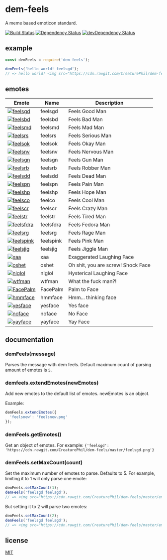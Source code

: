 # dem-feels

A meme based emoticon standard.

[![Build Status](https://travis-ci.org/CreaturePhil/dem-feels.svg)](https://travis-ci.org/CreaturePhil/dem-feels)
[![Dependency Status](https://david-dm.org/CreaturePhil/dem-feels.svg)](https://david-dm.org/CreaturePhil/dem-feels)
[![devDependency Status](https://david-dm.org/CreaturePhil/dem-feels/dev-status.svg)](https://david-dm.org/CreaturePhil/dem-feels#info=devDependencies)

## example

```js
const demFeels = require('dem-feels');

demFeels('hello world! feelsgd');
// => hello world! <img src="https://cdn.rawgit.com/CreaturePhil/dem-feels/master/emotes/feelsgd.png" title="feelsgd" width="50" height="50" />'
```

## emotes

**Emote** | **Name** | **Description**
--------- | -------- | ---------------
[![feelsgd](https://cdn.rawgit.com/CreaturePhil/dem-feels/master/emotes/feelsgd.png)](https://cdn.rawgit.com/CreaturePhil/dem-feels/master/emotes/feelsgd.png) | feelsgd | Feels Good Man
[![feelsbd](https://cdn.rawgit.com/CreaturePhil/dem-feels/master/emotes/feelsbd.png)](https://cdn.rawgit.com/CreaturePhil/dem-feels/master/emotes/feelsbd.png) | feelsbd | Feels Bad Man
[![feelsmd](https://cdn.rawgit.com/CreaturePhil/dem-feels/master/emotes/feelsmd.png)](https://cdn.rawgit.com/CreaturePhil/dem-feels/master/emotes/feelsmd.png) | feelsmd | Feels Mad Man
[![feelsrs](https://cdn.rawgit.com/CreaturePhil/dem-feels/master/emotes/feelsrs.png)](https://cdn.rawgit.com/CreaturePhil/dem-feels/master/emotes/feelsrs.png) | feelsrs | Feels Serious Man
[![feelsok](https://cdn.rawgit.com/CreaturePhil/dem-feels/master/emotes/feelsok.png)](https://cdn.rawgit.com/CreaturePhil/dem-feels/master/emotes/feelsok.png) | feelsok | Feels Okay Man
[![feelsnv](https://cdn.rawgit.com/CreaturePhil/dem-feels/master/emotes/feelsnv.png)](https://cdn.rawgit.com/CreaturePhil/dem-feels/master/emotes/feelsnv.png) | feelsnv | Feels Nervous Man
[![feelsgn](https://cdn.rawgit.com/CreaturePhil/dem-feels/master/emotes/feelsgn.png)](https://cdn.rawgit.com/CreaturePhil/dem-feels/master/emotes/feelsgn.png) | feelsgn | Feels Gun Man
[![feelsrb](https://cdn.rawgit.com/CreaturePhil/dem-feels/master/emotes/feelsrb.png)](https://cdn.rawgit.com/CreaturePhil/dem-feels/master/emotes/feelsrb.png) | feelsrb | Feels Robber Man
[![feelsdd](https://cdn.rawgit.com/CreaturePhil/dem-feels/master/emotes/feelsdd.png)](https://cdn.rawgit.com/CreaturePhil/dem-feels/master/emotes/feelsdd.png) | feelsdd | Feels Dead Man
[![feelspn](https://cdn.rawgit.com/CreaturePhil/dem-feels/master/emotes/feelspn.png)](https://cdn.rawgit.com/CreaturePhil/dem-feels/master/emotes/feelspn.png) | feelspn | Feels Pain Man
[![feelshp](https://cdn.rawgit.com/CreaturePhil/dem-feels/master/emotes/feelshp.png)](https://cdn.rawgit.com/CreaturePhil/dem-feels/master/emotes/feelshp.png) | feelshp | Feels Hope Man
[![feelsco](https://cdn.rawgit.com/CreaturePhil/dem-feels/master/emotes/feelsco.png)](https://cdn.rawgit.com/CreaturePhil/dem-feels/master/emotes/feelsco.png) | feelco | Feels Cool Man
[![feelscr](https://cdn.rawgit.com/CreaturePhil/dem-feels/master/emotes/feelscr.png)](https://cdn.rawgit.com/CreaturePhil/dem-feels/master/emotes/feelscr.png) | feelscr | Feels Crazy Man
[![feelstr](https://cdn.rawgit.com/CreaturePhil/dem-feels/master/emotes/feelstr.png)](https://cdn.rawgit.com/CreaturePhil/dem-feels/master/emotes/feelstr.png) | feelstr | Feels Tired Man
[![feelsfdra](https://cdn.rawgit.com/CreaturePhil/dem-feels/master/emotes/feelsfdra.png)](https://cdn.rawgit.com/CreaturePhil/dem-feels/master/emotes/feelsfdra.png) | feelsfdra | Feels Fedora Man
[![feelsrg](https://cdn.rawgit.com/CreaturePhil/dem-feels/master/emotes/feelsrg.png)](https://cdn.rawgit.com/CreaturePhil/dem-feels/master/emotes/feelsrg.png) | feelsrg | Feels Rage Man
[![feelspink](https://cdn.rawgit.com/CreaturePhil/dem-feels/master/emotes/feelspink.png)](https://cdn.rawgit.com/CreaturePhil/dem-feels/master/emotes/feelspink.png) | feelspink | Feels Pink Man
[![feelsjig](https://cdn.rawgit.com/CreaturePhil/dem-feels/master/emotes/feelsjig.png)](https://cdn.rawgit.com/CreaturePhil/dem-feels/master/emotes/feelsjig.png) | feelsjig | Feels Jiggle Man
[![xaa](https://cdn.rawgit.com/CreaturePhil/dem-feels/master/emotes/xaa.png)](https://cdn.rawgit.com/CreaturePhil/dem-feels/master/emotes/xaa.png) | xaa | Exaggerated Laughing Face
[![oshet](https://cdn.rawgit.com/CreaturePhil/dem-feels/master/emotes/oshet.png)](https://cdn.rawgit.com/CreaturePhil/dem-feels/master/emotes/oshet.png) | oshet | Oh shit, you are screw! Shock Face
[![niglol](https://cdn.rawgit.com/CreaturePhil/dem-feels/master/emotes/niglol.png)](https://cdn.rawgit.com/CreaturePhil/dem-feels/master/emotes/niglol.png) | niglol | Hysterical Laughing Face
[![wtfman](https://cdn.rawgit.com/CreaturePhil/dem-feels/master/emotes/wtfman.png)](https://cdn.rawgit.com/CreaturePhil/dem-feels/master/emotes/wtfman.png) | wtfman | What the fuck man?!
[![FacePalm](https://cdn.rawgit.com/CreaturePhil/dem-feels/master/emotes/FacePalm.png)](https://cdn.rawgit.com/CreaturePhil/dem-feels/master/emotes/FacePalm.png) | FacePalm | Palm to Face
[![hmmface](https://cdn.rawgit.com/CreaturePhil/dem-feels/master/emotes/hmmface.png)](https://cdn.rawgit.com/CreaturePhil/dem-feels/master/emotes/hmmface.png) | hmmface | Hmm... thinking face
[![yesface](https://cdn.rawgit.com/CreaturePhil/dem-feels/master/emotes/yesface.png)](https://cdn.rawgit.com/CreaturePhil/dem-feels/master/emotes/yesface.png) | yesface | Yes face
[![noface](https://cdn.rawgit.com/CreaturePhil/dem-feels/master/emotes/noface.png)](https://cdn.rawgit.com/CreaturePhil/dem-feels/master/emotes/noface.png) | noface | No Face
[![yayface](https://cdn.rawgit.com/CreaturePhil/dem-feels/master/emotes/yayface.png)](https://cdn.rawgit.com/CreaturePhil/dem-feels/master/emotes/yayface.png) | yayface | Yay Face

## documentation

### demFeels(message)

Parses the message with dem feels. Default maximum count of parsing amount of
emotes is ``5``.

### demfeels.extendEmotes(newEmotes)

Add new emotes to the default list of emotes. newEmotes is an object.

Example:

```js
demFeels.extendEmotes({
  'feelsnew': 'feelsnew.png'
});
```

### demFeels.getEmotes()

Get an object of emotes. For example: ``{'feelsgd': 'https://cdn.rawgit.com/CreaturePhil/dem-feels/master/feelsgd.png'}``

### demFeels.setMaxCount(count)

Set the maximum number of emotes to parse. Defaults to 5. For example, limiting it to 1 will
only parse one emote:

```js
demFeels.setMaxCount(1);
demFeels('feelsgd feelsgd');
// => <img src="https://cdn.rawgit.com/CreaturePhil/dem-feels/master/emotes/feelsgd.png" title="feelsgd" width="50" height="50" /> feelsgd'
```

But setting it to 2 will parse two emotes:

```js
demFeels.setMaxCount(2);
demFeels('feelsgd feelsgd');
// => <img src="https://cdn.rawgit.com/CreaturePhil/dem-feels/master/emotes/feelsgd.png" title="feelsgd" width="50" height="50" /> <img src="https://cdn.rawgit.com/CreaturePhil/dem-feels/master/emotes/feelsgd.png" title="feelsgd" width="50" height="50" />'
```

## license

[MIT](LICENSE)
